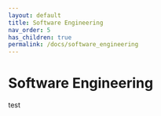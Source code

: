 ```yaml
---
layout: default
title: Software Engineering
nav_order: 5
has_children: true
permalink: /docs/software_engineering
---
```




# Software Engineering

test